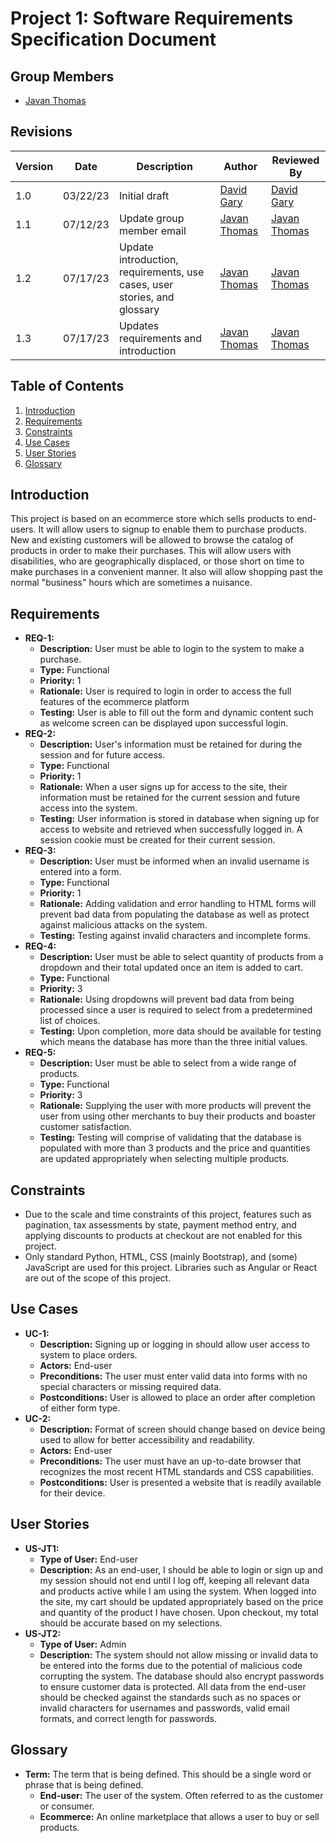 # Project 1: Software Requirements Specification Document

## Group Members

- [Javan Thomas](mailto:jthom482@uncc.edu)

## Revisions

| Version | Date | Description | Author | Reviewed By |
| --- | --- | --- | --- | --- |
| 1.0 | 03/22/23 | Initial draft | [David Gary](mailto:dgary9@uncc.edu) | [David Gary](mailto:dgary@uncc.edu) |  
| 1.1 | 07/12/23 | Update group member email | [Javan Thomas](mailto:jthom482@uncc.edu) | [Javan Thomas](mailto:jthom482@uncc.edu) |
| 1.2 | 07/17/23 | Update introduction, requirements, use cases, user stories, and glossary | [Javan Thomas](mailto:jthom482@uncc.edu) | [Javan Thomas](mailto:jthom482@uncc.edu) |
| 1.3 | 07/17/23 | Updates requirements and introduction | [Javan Thomas](mailto:jthom482@uncc.edu) | [Javan Thomas](mailto:jthom482@uncc.edu) |

## Table of Contents

1. [Introduction](#introduction)
2. [Requirements](#requirements)
3. [Constraints](#constraints)
4. [Use Cases](#use-cases)
5. [User Stories](#user-stories)
6. [Glossary](#glossary)

## Introduction

This project is based on an ecommerce store which sells products to end-users. It will allow users to signup to enable them to purchase products. New and existing customers will be allowed to browse the catalog of products in order to make their purchases. This will allow users with disabilities, who are geographically displaced, or those short on time to make purchases in a convenient manner. It also will allow shopping past the normal "business" hours which are sometimes a nuisance.

## Requirements

- **REQ-1:** 
  - **Description:** User must be able to login to the system to make a purchase.
  - **Type:** Functional
  - **Priority:** 1
  - **Rationale:** User is required to login in order to access the full features of the ecommerce platform
  - **Testing:** User is able to fill out the form and dynamic content such as welcome screen can be displayed upon successful login.
- **REQ-2:** 
  - **Description:** User's information must be retained for during the session and for future access.
  - **Type:** Functional
  - **Priority:** 1
  - **Rationale:** When a user signs up for access to the site, their information must be retained for the current session and future access into the system.
  - **Testing:** User information is stored in database when signing up for access to website and retrieved when successfully logged in. A session cookie must be created for their current session.
- **REQ-3:** 
  - **Description:** User must be informed when an invalid username is entered into a form.
  - **Type:** Functional
  - **Priority:** 1
  - **Rationale:** Adding validation and error handling to HTML forms will prevent bad data from populating the database as well as protect against malicious attacks on the system. 
  - **Testing:** Testing against invalid characters and incomplete forms.
- **REQ-4:** 
  - **Description:** User must be able to select quantity of products from a dropdown and their total updated once an item is added to cart.
  - **Type:** Functional
  - **Priority:** 3
  - **Rationale:** Using dropdowns will prevent bad data from being processed since a user is required to select from a predetermined list of choices.
  - **Testing:** Upon completion, more data should be available for testing which means the database has more than the three initial values.
- **REQ-5:** 
  - **Description:** User must be able to select from a wide range of products.
  - **Type:** Functional
  - **Priority:** 3
  - **Rationale:** Supplying the user with more products will prevent the user from using other merchants to buy their products and boaster customer satisfaction.
  - **Testing:** Testing will comprise of validating that the database is populated with more than 3 products and the price and quantities are updated appropriately when selecting multiple products.

## Constraints

- Due to the scale and time constraints of this project, features such as pagination, tax assessments by state, payment method entry, and applying discounts to products at checkout are not enabled for this project.
- Only standard Python, HTML, CSS (mainly Bootstrap), and (some) JavaScript are used for this project. Libraries such as Angular or React are out of the scope of this project.

## Use Cases

- **UC-1:** 
  - **Description:** Signing up or logging in should allow user access to system to place orders.
  - **Actors:** End-user
  - **Preconditions:** The user must enter valid data into forms with no special characters or missing required data.
  - **Postconditions:** User is allowed to place an order after completion of either form type.
- **UC-2:** 
  - **Description:** Format of screen should change based on device being used to allow for better accessibility and readability.
  - **Actors:** End-user
  - **Preconditions:** The user must have an up-to-date browser that recognizes the most recent HTML standards and CSS capabilities.
  - **Postconditions:** User is presented a website that is readily available for their device.

## User Stories

- **US-JT1:** 
  - **Type of User:** End-user
  - **Description:** As an end-user, I should be able to login or sign up and my session should not end until I log off, keeping all relevant data and products active while I am using the system. When logged into the site, my cart should be updated appropriately based on the price and quantity of the product I have chosen. Upon checkout, my total should be accurate based on my selections.
- **US-JT2:** 
  - **Type of User:** Admin
  - **Description:** The system should not allow missing or invalid data to be entered into the forms due to the potential of malicious code corrupting the system. The database should also encrypt passwords to ensure customer data is protected. All data from the end-user should be checked against the standards such as no spaces or invalid characters for usernames and passwords, valid email formats, and correct length for passwords.

## Glossary

- **Term:** The term that is being defined. This should be a single word or phrase that is being defined.
  - **End-user:** The user of the system. Often referred to as the customer or consumer.
  - **Ecommerce:** An online marketplace that allows a user to buy or sell products.